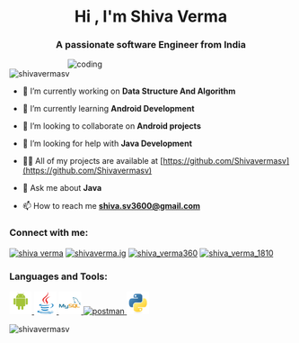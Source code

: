 <h1 align="center">Hi , I'm Shiva Verma</h1>
<h3 align="center">A passionate software Engineer from India</h3>

<img align="right" alt="coding" width="400" src="https://media.tenor.com/_DOBjnGspYAAAAAC/code-coding.gif">

<p align="left"> <img src="https://komarev.com/ghpvc/?username=shivavermasv&label=Profile%20views&color=0e75b6&style=flat" alt="shivavermasv" /> </p>

- 🔭 I’m currently working on **Data Structure And Algorithm**

- 🌱 I’m currently learning **Android Development**

- 👯 I’m looking to collaborate on **Android projects**

- 🤝 I’m looking for help with **Java Development**

- 👨‍💻 All of my projects are available at [https://github.com/Shivavermasv](https://github.com/Shivavermasv)

- 💬 Ask me about **Java**

- 📫 How to reach me **shiva.sv3600@gmail.com**

<h3 align="left">Connect with me:</h3>
<p align="left">
<a href="https://www.linkedin.com/in/shiva-verma-978964209/" target="blank"><img align="center" src="https://raw.githubusercontent.com/rahuldkjain/github-profile-readme-generator/master/src/images/icons/Social/linked-in-alt.svg" alt="shiva verma" height="30" width="40" /></a>
<a href="https://instagram.com/shivaverma.ig" target="blank"><img align="center" src="https://raw.githubusercontent.com/rahuldkjain/github-profile-readme-generator/master/src/images/icons/Social/instagram.svg" alt="shivaverma.ig" height="30" width="40" /></a>
<a href="https://www.leetcode.com/shiva_verma360" target="blank"><img align="center" src="https://raw.githubusercontent.com/rahuldkjain/github-profile-readme-generator/master/src/images/icons/Social/leet-code.svg" alt="shiva_verma360" height="30" width="40" /></a>
<a href="https://auth.geeksforgeeks.org/user/shiva_verma_1810" target="blank"><img align="center" src="https://raw.githubusercontent.com/rahuldkjain/github-profile-readme-generator/master/src/images/icons/Social/geeks-for-geeks.svg" alt="shiva_verma_1810" height="30" width="40" /></a>
</p>

<h3 align="left">Languages and Tools:</h3>
<p align="left"> <a href="https://developer.android.com" target="_blank" rel="noreferrer"> <img src="https://raw.githubusercontent.com/devicons/devicon/master/icons/android/android-original-wordmark.svg" alt="android" width="40" height="40"/> </a> <a href="https://www.java.com" target="_blank" rel="noreferrer"> <img src="https://raw.githubusercontent.com/devicons/devicon/master/icons/java/java-original.svg" alt="java" width="40" height="40"/> </a> <a href="https://www.mysql.com/" target="_blank" rel="noreferrer"> <img src="https://raw.githubusercontent.com/devicons/devicon/master/icons/mysql/mysql-original-wordmark.svg" alt="mysql" width="40" height="40"/> </a> <a href="https://postman.com" target="_blank" rel="noreferrer"> <img src="https://www.vectorlogo.zone/logos/getpostman/getpostman-icon.svg" alt="postman" width="40" height="40"/> </a> <a href="https://www.python.org" target="_blank" rel="noreferrer"> <img src="https://raw.githubusercontent.com/devicons/devicon/master/icons/python/python-original.svg" alt="python" width="40" height="40"/> </a> </p>

<p><img align="center" src="https://github-readme-stats.vercel.app/api/top-langs?username=shivavermasv&show_icons=true&locale=en&layout=compact" alt="shivavermasv" /></p>
